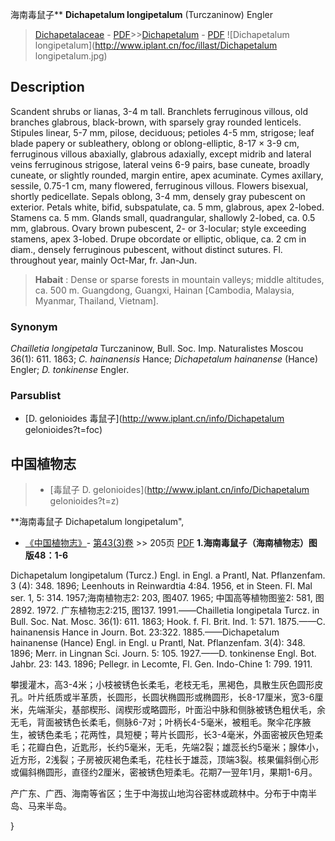 海南毒鼠子** **Dichapetalum longipetalum** (Turczaninow) Engler

> [Dichapetalaceae](http://www.iplant.cn/info/Dichapetalaceae?t=foc) - [PDF](http://www.iplant.cn/foc/pdf/Dichapetalaceae.pdf)>>[Dichapetalum](http://www.iplant.cn/info/Dichapetalum?t=foc) - [PDF](http://www.iplant.cn/foc/pdf/Dichapetalum.pdf)
![Dichapetalum longipetalum](http://www.iplant.cn/foc/illast/Dichapetalum longipetalum.jpg)

## Description

Scandent shrubs or lianas, 3-4 m tall. Branchlets ferruginous villous, old branches glabrous, black-brown, with sparsely gray rounded lenticels. Stipules linear, 5-7 mm, pilose, deciduous; petioles 4-5 mm, strigose; leaf blade papery or subleathery, oblong or oblong-elliptic, 8-17 × 3-9 cm, ferruginous villous abaxially, glabrous adaxially, except midrib and lateral veins ferruginous strigose, lateral veins 6-9 pairs, base cuneate, broadly cuneate, or slightly rounded, margin entire, apex acuminate. Cymes axillary, sessile, 0.75-1 cm, many flowered, ferruginous villous. Flowers bisexual, shortly pedicellate. Sepals oblong, 3-4 mm, densely gray pubescent on exterior. Petals white, bifid, subspatulate, ca. 5 mm, glabrous, apex 2-lobed. Stamens ca. 5 mm. Glands small, quadrangular, shallowly 2-lobed, ca. 0.5 mm, glabrous. Ovary brown pubescent, 2- or 3-locular; style exceeding stamens, apex 3-lobed. Drupe obcordate or elliptic, oblique, ca. 2 cm in diam., densely ferruginous pubescent, without distinct sutures. Fl. throughout year, mainly Oct-Mar, fr. Jan-Jun.

> **Habait** : 
> Dense or sparse forests in mountain valleys; middle altitudes, ca. 500 m. Guangdong, Guangxi, Hainan [Cambodia, Malaysia, Myanmar, Thailand, Vietnam].

### Synonym
*Chailletia longipetala* Turczaninow, Bull. Soc. Imp. Naturalistes Moscou 36(1): 611. 1863; *C. hainanensis* Hance; *Dichapetalum hainanense* (Hance) Engler; *D. tonkinense* Engler.


### Parsublist

* [D.  gelonioides  毒鼠子](http://www.iplant.cn/info/Dichapetalum gelonioides?t=foc)

## 中国植物志

> * [毒鼠子  D.  gelonioides](http://www.iplant.cn/info/Dichapetalum gelonioides?t=z)

**海南毒鼠子 Dichapetalum longipetalum",

* [《中国植物志》](http://www.iplant.cn/frps)- [第43(3)卷](http://www.iplant.cn/frps/vol/43(3)) >> 205页 [PDF](http://www.iplant.cn/frps/pdf/43(3)/205.PDF)
**1.海南毒鼠子（海南植物志）图版48：1-6**

Dichapetalum longipetalum (Turcz.) Engl. in Engl. a Prantl, Nat. Pflanzenfam. 3 (4): 348. 1896; Leenhouts in Reinwardtia 4:84. 1956, et in Steen. Fl. Mal ser. 1, 5: 314. 1957;海南植物志2: 203, 图407. 1965; 中国高等植物图鉴2: 581, 图2892. 1972. 广东植物志2:215, 图137. 1991.——Chailletia longipetala Turcz. in Bull. Soc. Nat. Mosc. 36(1): 611. 1863; Hook. f. Fl. Brit. Ind. 1: 571. 1875.——C. hainanensis Hance in Journ. Bot. 23:322. 1885.——Dichapetalum hainanense (Hance) Engl. in Engl. u Prantl, Nat. Pflanzenfam. 3(4): 348. 1896; Merr. in Lingnan Sci. Journ. 5: 105. 1927.——D. tonkinense Engl. Bot. Jahbr. 23: 143. 1896; Pellegr. in Lecomte, Fl. Gen. Indo-Chine 1: 799. 1911.

攀援灌木，高3-4米；小枝被锈色长柔毛，老枝无毛，黑褐色，具散生灰色圆形皮孔。叶片纸质或半革质，长圆形，长圆状椭圆形或椭圆形，长8-17厘米，宽3-6厘米，先端渐尖，基部楔形、阔楔形或略圆形，叶面沿中脉和侧脉被锈色粗伏毛，余无毛，背面被锈色长柔毛，侧脉6-7对；叶柄长4-5毫米，被粗毛。聚伞花序腋生，被锈色柔毛；花两性，具短梗；萼片长圆形，长3-4毫米，外面密被灰色短柔毛；花瓣白色，近匙形，长约5毫米，无毛，先端2裂；雄蕊长约5毫米；腺体小，近方形，2浅裂；子房被灰褐色柔毛，花柱长于雄蕊，顶端3裂。核果偏斜倒心形或偏斜椭圆形，直径约2厘米，密被锈色短柔毛。花期7一翌年1月，果期1-6月。

产广东、广西、海南等省区；生于中海拔山地沟谷密林或疏林中。分布于中南半岛、马来半岛。


}